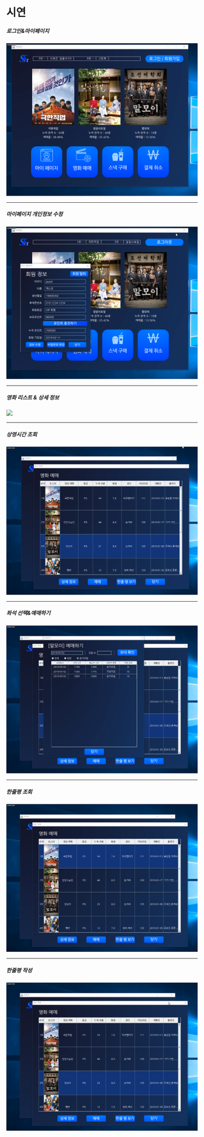 # 시연
##### 로그인&마이페이지
![](https://github.com/CalmSpirit/SSangyoungTheaterProject/blob/master/readme_resources/gif/%EB%A1%9C%EA%B7%B8%EC%9D%B8-%EB%A7%88%EC%9D%B4%ED%8E%98%EC%9D%B4%EC%A7%80.gif)
***
##### 마이페이지 개인정보 수정
![](https://github.com/CalmSpirit/SSangyoungTheaterProject/blob/master/readme_resources/gif/%EB%A7%88%EC%9D%B4%ED%8E%98%EC%9D%B4%EC%A7%80%EC%A0%95%EB%B3%B4%EC%88%98%EC%A0%95.gif)
***
##### 영화 리스트 & 상세 정보
![](https://github.com/CalmSpirit/SSangyoungTheaterProject/blob/master/readme_resources/gif/%EC%98%81%ED%99%94%20%EC%83%81%EC%84%B8%EC%A1%B0%ED%9A%8C.gif)
***
##### 상영시간 조회
![](https://github.com/CalmSpirit/SSangyoungTheaterProject/blob/master/readme_resources/gif/%EC%83%81%EC%98%81%EC%A1%B0%ED%9A%8C.gif)
***
##### 좌석 선택&예매하기
![](https://github.com/CalmSpirit/SSangyoungTheaterProject/blob/master/readme_resources/gif/%EC%A2%8C%EC%84%9D%EC%98%88%EB%A7%A4.gif)
***
##### 한줄평 조회
![](https://github.com/CalmSpirit/SSangyoungTheaterProject/blob/master/readme_resources/gif/%ED%95%9C%EC%A4%84%ED%8F%89%20%EC%A1%B0%ED%9A%8C%26%EC%9E%91%EC%84%B1%EC%98%88%EC%99%B8%EC%B2%98%EB%A6%AC.gif)
***
##### 한줄평 작성
![](https://github.com/CalmSpirit/SSangyoungTheaterProject/blob/master/readme_resources/gif/%ED%95%9C%EC%A4%84%ED%8F%89%20%EC%9E%91%EC%84%B1.gif)
